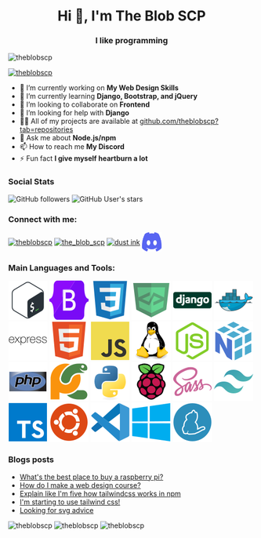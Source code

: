 <h1 align="center">Hi 👋, I'm The Blob SCP</h1>

<h3 align="center">I like programming</h3>

![theblobscp](https://komarev.com/ghpvc/?username=theblobscp&label=Profile%20views&color=0e75b6&style=flat)

[![theblobscp](https://github-profile-trophy.vercel.app/?username=theblobscp&theme=discord)](https://github.com/ryo-ma/github-profile-trophy)

- 🔭 I’m currently working on **My Web Design Skills**
- 🌱 I’m currently learning **Django, Bootstrap, and jQuery**
- 👯 I’m looking to collaborate on **Frontend**
- 🤝 I’m looking for help with **Django**
- 👨‍💻 All of my projects are available at [github.com/theblobscp?tab=repositories](https://github.com/theblobscp?tab=repositories)
- 💬 Ask me about **Node.js/npm**
- 📫 How to reach me **My Discord**
- ⚡ Fun fact **I give myself heartburn a lot**

### Social Stats

![GitHub followers](https://img.shields.io/github/followers/theblobscp?label=Loyal%20Fans&style=social)
![GitHub User's stars](https://img.shields.io/github/stars/theblobscp?label=User%20Stars&style=social)

### Connect with me:

<a href="https://dev.to/theblobscp" target="blank"><img align="center" src="https://cdn.jsdelivr.net/npm/simple-icons@3.0.1/icons/dev-dot-to.svg" alt="theblobscp" height="30" width="40" /></a>
<a href="https://twitter.com/the_blob_scp" target="blank"><img align="center" src="https://raw.githubusercontent.com/rahuldkjain/github-profile-readme-generator/master/src/images/icons/Social/twitter.svg" alt="the_blob_scp" height="30" width="40" /></a>
<a href="https://www.youtube.com/channel/UCZgQEnJgpBoddJ6boMzkcOA" target="blank"><img align="center" src="https://raw.githubusercontent.com/rahuldkjain/github-profile-readme-generator/master/src/images/icons/Social/youtube.svg" alt="dust ink" height="30" width="40" /></a>
<a href='https://discord.com/users/718291524130963550' target='_blank'><img align="center" src="icons/discord.svg" alt="theblobscp" height="40" width="40"></a>

### Main Languages and Tools:

[![bash](icons/bash.svg)](https://www.gnu.org/software/bash/)
[![bootstrap](icons/bootstrap.svg)](https://getbootstrap.com)
[![css](icons/css.svg)](https://www.w3schools.com/css/)
[![devicon](icons/devicon.svg)](https://devicon.dev)
[![django](icons/django.svg)](https://www.djangoproject.com/)
[![docker](icons/docker.svg)](https://www.docker.com/)
[![express](icons/express.svg)](https://expressjs.com)
[![html](icons/html.svg)](https://www.w3.org/html/)
[![javascript](icons/javascript.svg)](https://developer.mozilla.org/en-US/docs/Web/JavaScript)
[![linux](icons/linux.svg)](https://www.linux.org/)
[![nodejs](icons/nodejs.svg)](https://nodejs.org)
[![numpy](icons/numpy.svg)](https://numpy.org)
[![php](icons/php.svg)](https://www.php.net/)
[![pycharm](icons/pycharm.svg)](https://www.jetbrains.com/pycharm/)
[![python](icons/python.svg)](https://www.python.org)
[![raspberrypi](icons/raspberrypi.svg)](https://raspberrypi.org)
[![sass](icons/sass.svg)](https://sass-lang.com)
[![tailwind](icons/tailwind.svg)](https://tailwindcss.com/)
[![typescript](icons/typescript.svg)](https://www.typescriptlang.org/)
[![ubuntu](icons/ubuntu.svg)](https://www.ubuntu.org)
[![vscode](icons/vscode.svg)](https://code.visualstudio.com/)
[![windows](icons/windows.svg)](https://www.microsoft.com/en-us/windows)
[![yarn](icons/yarn.svg)](https://yarnpkg.com)

### Blogs posts

<!-- BLOG-POST-LIST:START -->

- [What's the best place to buy a raspberry pi?](https://dev.to/theblobscp/what-s-the-best-place-to-buy-a-raspberry-pi-33fc)
- [How do I make a web design course?](https://dev.to/theblobscp/how-do-i-make-a-web-design-course-3id8)
- [Explain like I'm five how tailwindcss works in npm](https://dev.to/theblobscp/explain-like-i-m-five-how-tailwindcss-works-in-npm-4g7f)
- [I'm starting to use tailwind css!](https://dev.to/theblobscp/i-m-starting-to-use-tailwind-css-2nfp)
- [Looking for svg advice](https://dev.to/theblobscp/looking-for-svg-advice-3cn9)
<!-- BLOG-POST-LIST:END -->

![theblobscp](https://github-readme-stats.vercel.app/api/top-langs?username=theblobscp&show_icons=true&locale=en&layout=compact&theme=vue-dark)
![theblobscp](https://github-readme-stats.vercel.app/api?username=theblobscp&show_icons=true&locale=en&theme=vue-dark)
![theblobscp](https://github-readme-streak-stats.herokuapp.com/?user=theblobscp&theme=vue-dark)
